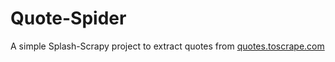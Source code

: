 # Quote-Spider
A simple Splash-Scrapy project to extract quotes from [quotes.toscrape.com](https://quotes.toscrape.com)
